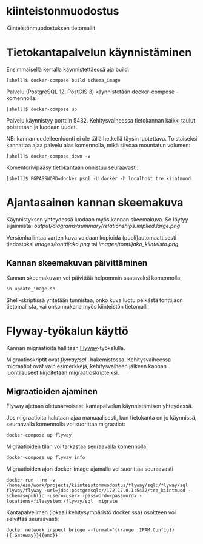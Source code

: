 # kiinteistonmuodostus
Kiinteistönmuodostuksen tietomallit

# Tietokantapalvelun käynnistäminen

Ensimmäisellä kerralla käynnistettäessä aja build:
```
[shell]$ docker-compose build schema_image
```

Palvelu (PostgreSQL 12, PostGIS 3) käynnistetään docker-compose -komennolla:

```
[shell]$ docker-compose up
```

Palvelu käynnistyy porttiin 5432. Kehitysvaiheessa tietokannan kaikki taulut
poistetaan ja luodaan uudet.

NB: kannan uudelleenluonti ei ole tällä hetkellä täysin luotettava.
Toistaiseksi kannattaa ajaa palvelu alas komennolla, mikä siivoaa mountatun volumen:
```
[shell]$ docker-compose down -v
```

Komentorivipääsy tietokantaan onnistuu seuraavasti:

```
[shell]$ PGPASSWORD=docker psql -U docker -h localhost tre_kiintmuod
```

# Ajantasainen kannan skeemakuva

Käynnistyksen yhteydessä luodaan myös kannan skeemakuva. Se löytyy sijainnista:
*output/diagrams/summary/relationships.implied.large.png*

Versionhallintaa varten kuva voidaan kopioida (puoli)automaattisesti
tiedostoksi *images/tonttijako.png* tai *images/tonttijako_kiinteisto.png*

## Kannan skeemakuvan päivittäminen

Kannan skeemakuvan voi päivittää helpommin saatavaksi komennolla:
```
sh update_image.sh
```
Shell-skriptissä yritetään tunnistaa, onko kuva luotu pelkästä tonttijaon
tietomallista, vai onko mukana myös kiinteistön tietomalli.

# Flyway-työkalun käyttö

Kannan migraatioita hallitaan [Flyway](https://flywaydb.org/)-työkalulla.

Migraatioskriptit ovat *flyway/sql* -hakemistossa. Kehitysvaiheessa migraatiot
ovat vain esimerkkejä, kehitysvaiheen jälkeen kannan luontilauseet kirjoitetaan
migraatioskripteiksi.

## Migraatioiden ajaminen

Flyway ajetaan oletusarvoisesti kantapalvelun käynnistämisen yhteydessä.

Jos migraatioita halutaan ajaa manuaalisesti, kun tietokanta on jo käynnissä,
seuraavalla komennolla voi suorittaa migraatiot:
```
docker-compose up flyway
```
Migraatioiden tilan voi tarkastaa seuraavalla komennolla:
```
docker-compose up flyway_info
```
Migraatioiden ajon docker-image ajamalla voi suorittaa seuraavasti
```
docker run --rm -v /home/esa/work/projects/kiinteistonmuodostus/flyway/sql:/flyway/sql flyway/flyway -url=jdbc:postgresql://172.17.0.1:5432/tre_kiintmuod -schemas=public -user=<user> -password=<password> -locations=filesystem:/flyway/sql  migrate
```
Kantapalvelimen (lokaali kehitysympäristö docker:ssa) osoitteen voi selvittää seuraavasti:
```
docker network inspect bridge --format='{{range .IPAM.Config}}{{.Gateway}}{{end}}'
```